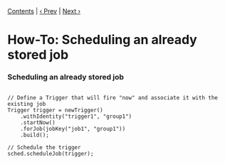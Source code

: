 
<div class="secNavPanel"><a href=".">Contents</a> | <a href="StoreJob.md">&lsaquo;&nbsp;Prev</a> | <a href="UpdateJob.md">Next&nbsp;&rsaquo;</a></div>





# How-To: Scheduling an already stored job

### Scheduling an already stored job

<pre class="prettyprint highlight"><code class="language-java" data-lang="java">
// Define a Trigger that will fire "now" and associate it with the existing job
Trigger trigger = newTrigger()
    .withIdentity("trigger1", "group1")
    .startNow()
    .forJob(jobKey("job1", "group1"))
    .build();

// Schedule the trigger
sched.scheduleJob(trigger);
</code></pre>
